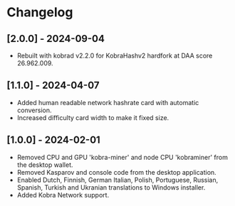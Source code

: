 # Changelog

## [2.0.0] - 2024-09-04
- Rebuilt with kobrad v2.2.0 for KobraHashv2 hardfork at DAA score 26.962.009.

## [1.1.0] - 2024-04-07
- Added human readable network hashrate card with automatic conversion.
- Increased difficulty card width to make it fixed size.

## [1.0.0] - 2024-02-01
- Removed CPU and GPU 'kobra-miner' and node CPU 'kobraminer' from the desktop wallet.
- Removed Kasparov and console code from the desktop application.
- Enabled Dutch, Finnish, German Italian, Polish, Portuguese, Russian, Spanish, Turkish and Ukranian translations to Windows installer.
- Added Kobra Network support.
